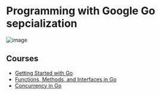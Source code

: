 # Programming with Google Go sepcialization
![image](https://github.com/user-attachments/assets/b42d844e-4a85-4963-8081-5661430e59df)
## Courses
- [Getting Started with Go](https://www.coursera.org/programs/program-natsional-nii-tiekhnichnii-univiersitiet-ukrayini-kiyivs-kii/learn/golang-getting-started?specialization=google-golang)
- [Functions, Methods, and Interfaces in Go](https://www.coursera.org/programs/program-natsional-nii-tiekhnichnii-univiersitiet-ukrayini-kiyivs-kii/learn/golang-functions-methods?specialization=google-golang)
- [Concurrency in Go](https://www.coursera.org/programs/program-natsional-nii-tiekhnichnii-univiersitiet-ukrayini-kiyivs-kii/learn/golang-concurrency?specialization=google-golang)
